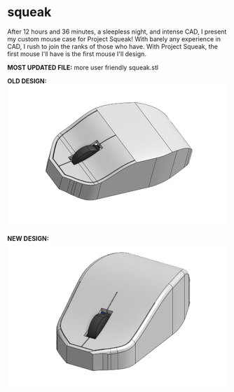 # squeak
After 12 hours and 36 minutes, a sleepless night, and intense CAD, I present my custom mouse case for Project Squeak! With barely any experience in CAD, I rush to join the ranks of those who have. With Project Squeak, the first mouse I'll have is the first mouse I'll design.

**MOST UPDATED FILE:**
more user friendly squeak.stl

**OLD DESIGN:**
<img src = "https://github.com/emilypancake/squeak/blob/main/project%20squeak.png?raw=true" alt = "old image of squeak, a custom mouse designed by me">

**NEW DESIGN:**
<img src = "https://github.com/emilypancake/squeak/blob/main/new%20squeak.png?raw=true" alt = "new image of squeak, a custom mouse designed by me. new image has rounded corners for comfort while keeping the flat design">
